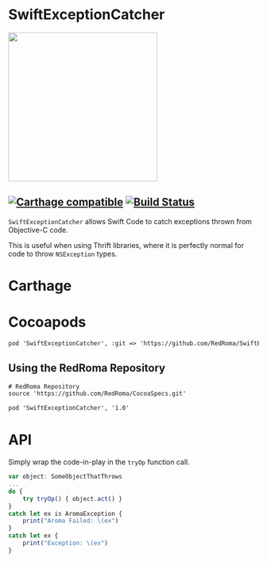 # SwiftExceptionCatcher

[<img src="http://brand.redroma.tech/Logos/RedRoma-Logo%402x.png" width="300">](http://RedRoma.tech)

[![Carthage compatible](https://img.shields.io/badge/Carthage-compatible-4BC51D.svg?style=flat)](https://github.com/Carthage/Carthage) [![Build Status](https://travis-ci.org/RedRoma/SwiftExceptionCatcher.svg?branch=develop)](https://travis-ci.org/RedRoma/SwiftExceptionCatcher)
---


`SwiftExceptionCatcher` allows Swift Code to catch exceptions thrown from Objective-C code.

This is useful when using Thrift libraries, where it is perfectly normal for code to throw `NSException` types.


# Carthage

# Cocoapods
```xml
pod 'SwiftExceptionCatcher', :git => 'https://github.com/RedRoma/SwiftExceptionCatcher.git'
```

## Using the RedRoma Repository
```xml
# RedRoma Repository
source 'https://github.com/RedRoma/CocoaSpecs.git'

pod 'SwiftExceptionCatcher', '1.0'
```

# API
Simply wrap the code-in-play in the `tryOp` function call.

```js
var object: SomeObjectThatThrows
...
do {
    try tryOp() { object.act() }
}
catch let ex is AromaException {
    print("Aroma Failed: \(ex")
}
catch let ex {
    print("Exception: \(ex")
}

```

